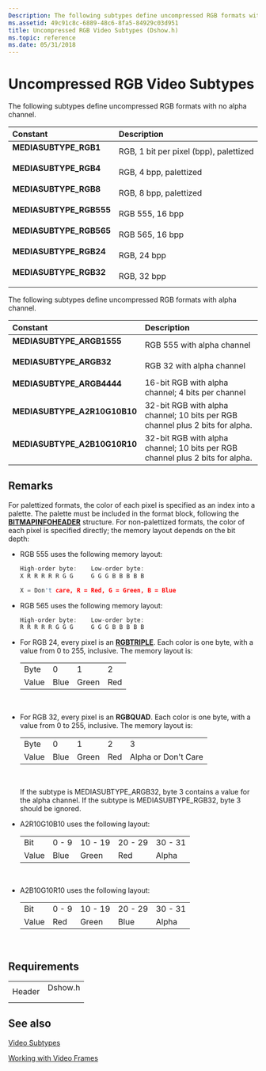 ```yaml
---
Description: The following subtypes define uncompressed RGB formats with no alpha channel.
ms.assetid: 49c91c8c-6889-48c6-8fa5-84929c03d951
title: Uncompressed RGB Video Subtypes (Dshow.h)
ms.topic: reference
ms.date: 05/31/2018
---
```


# Uncompressed RGB Video Subtypes

The following subtypes define uncompressed RGB formats with no alpha channel.



| Constant                                                                                                                                                                        | Description                                       |
|:--------------------------------------------------------------------------------------------------------------------------------------------------------------------------------|:--------------------------------------------------|
| <span id="MEDIASUBTYPE_RGB1"></span><span id="mediasubtype_rgb1"></span><dl> <dt>**MEDIASUBTYPE\_RGB1**</dt> </dl>       | RGB, 1 bit per pixel (bpp), palettized<br/> |
| <span id="MEDIASUBTYPE_RGB4"></span><span id="mediasubtype_rgb4"></span><dl> <dt>**MEDIASUBTYPE\_RGB4**</dt> </dl>       | RGB, 4 bpp, palettized<br/>                 |
| <span id="MEDIASUBTYPE_RGB8"></span><span id="mediasubtype_rgb8"></span><dl> <dt>**MEDIASUBTYPE\_RGB8**</dt> </dl>       | RGB, 8 bpp, palettized<br/>                 |
| <span id="MEDIASUBTYPE_RGB555"></span><span id="mediasubtype_rgb555"></span><dl> <dt>**MEDIASUBTYPE\_RGB555**</dt> </dl> | RGB 555, 16 bpp<br/>                        |
| <span id="MEDIASUBTYPE_RGB565"></span><span id="mediasubtype_rgb565"></span><dl> <dt>**MEDIASUBTYPE\_RGB565**</dt> </dl> | RGB 565, 16 bpp<br/>                        |
| <span id="MEDIASUBTYPE_RGB24"></span><span id="mediasubtype_rgb24"></span><dl> <dt>**MEDIASUBTYPE\_RGB24**</dt> </dl>    | RGB, 24 bpp<br/>                            |
| <span id="MEDIASUBTYPE_RGB32"></span><span id="mediasubtype_rgb32"></span><dl> <dt>**MEDIASUBTYPE\_RGB32**</dt> </dl>    | RGB, 32 bpp<br/>                            |



The following subtypes define uncompressed RGB formats with alpha channel.



| Constant                                                                                                                                                                                       | Description                                                                              |
|:-----------------------------------------------------------------------------------------------------------------------------------------------------------------------------------------------|:-----------------------------------------------------------------------------------------|
| <span id="MEDIASUBTYPE_ARGB1555"></span><span id="mediasubtype_argb1555"></span><dl> <dt>**MEDIASUBTYPE\_ARGB1555**</dt> </dl>          | RGB 555 with alpha channel<br/>                                                    |
| <span id="MEDIASUBTYPE_ARGB32"></span><span id="mediasubtype_argb32"></span><dl> <dt>**MEDIASUBTYPE\_ARGB32**</dt> </dl>                | RGB 32 with alpha channel<br/>                                                     |
| <span id="MEDIASUBTYPE_ARGB4444"></span><span id="mediasubtype_argb4444"></span><dl> <dt>**MEDIASUBTYPE\_ARGB4444**</dt> </dl>          | 16-bit RGB with alpha channel; 4 bits per channel<br/>                             |
| <span id="MEDIASUBTYPE_A2R10G10B10"></span><span id="mediasubtype_a2r10g10b10"></span><dl> <dt>**MEDIASUBTYPE\_A2R10G10B10**</dt> </dl> | 32-bit RGB with alpha channel; 10 bits per RGB channel plus 2 bits for alpha.<br/> |
| <span id="MEDIASUBTYPE_A2B10G10R10"></span><span id="mediasubtype_a2b10g10r10"></span><dl> <dt>**MEDIASUBTYPE\_A2B10G10R10**</dt> </dl> | 32-bit RGB with alpha channel; 10 bits per RGB channel plus 2 bits for alpha.<br/> |



## Remarks

For palettized formats, the color of each pixel is specified as an index into a palette. The palette must be included in the format block, following the [**BITMAPINFOHEADER**](/windows/win32/api/wingdi/ns-wingdi-bitmapinfoheader) structure. For non-palettized formats, the color of each pixel is specified directly; the memory layout depends on the bit depth:

-   RGB 555 uses the following memory layout:
    ```C++
    High-order byte:    Low-order byte: 
    X R R R R R G G     G G G B B B B B 

    X = Don't care, R = Red, G = Green, B = Blue
    ```

    

-   RGB 565 uses the following memory layout:
    ```C++
    High-order byte:    Low-order byte: 
    R R R R R G G G     G G G B B B B B 
    ```

    

-   For RGB 24, every pixel is an [**RGBTRIPLE**](https://msdn.microsoft.com/library/Dd162939(v=VS.85).aspx). Each color is one byte, with a value from 0 to 255, inclusive. The memory layout is: 

    |       |      |       |     |
    |-------|------|-------|-----|
    | Byte  | 0    | 1     | 2   |
    | Value | Blue | Green | Red |

    

     

-   For RGB 32, every pixel is an **RGBQUAD**. Each color is one byte, with a value from 0 to 255, inclusive. The memory layout is: 

    |       |      |       |     |                     |
    |-------|------|-------|-----|---------------------|
    | Byte  | 0    | 1     | 2   | 3                   |
    | Value | Blue | Green | Red | Alpha or Don't Care |

    

     

    If the subtype is MEDIASUBTYPE\_ARGB32, byte 3 contains a value for the alpha channel. If the subtype is MEDIASUBTYPE\_RGB32, byte 3 should be ignored.

-   A2R10G10B10 uses the following layout: 

    |       |       |         |         |         |
    |-------|-------|---------|---------|---------|
    | Bit   | 0 - 9 | 10 - 19 | 20 - 29 | 30 - 31 |
    | Value | Blue  | Green   | Red     | Alpha   |

    

     

-   A2B10G10R10 uses the following layout: 

    |       |       |         |         |         |
    |-------|-------|---------|---------|---------|
    | Bit   | 0 - 9 | 10 - 19 | 20 - 29 | 30 - 31 |
    | Value | Red   | Green   | Blue    | Alpha   |

    

     

## Requirements



|                   |                                                                                    |
|-------------------|------------------------------------------------------------------------------------|
| Header<br/> | <dl> <dt>Dshow.h</dt> </dl> |



## See also

<dl> <dt>

[Video Subtypes](video-subtypes.md)
</dt> <dt>

[Working with Video Frames](working-with-video-frames.md)
</dt> </dl>

 

 




